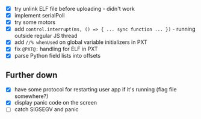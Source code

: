 * [x] try unlink ELF file before uploading - didn't work
* [x] implement serialPoll
* [x] try some motors
* [x] add `control.interrupt(ms, () => { ... sync function ... })` - running outside regular JS thread
* [x] add `//% whenUsed` on global variable initializers in PXT
* [x] fix `@PXT@:` handling for ELF in PXT
* [x] parse Python field lists into offsets

## Further down
* [x] have some protocol for restarting user app if it's running (flag file somewhere?)
* [x] display panic code on the screen
* [ ] catch SIGSEGV and panic
